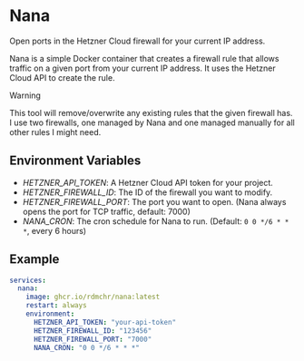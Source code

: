# Nana

Open ports in the Hetzner Cloud firewall for your current IP address.

Nana is a simple Docker container that creates a firewall rule that allows traffic on a given port from your current IP address.
It uses the Hetzner Cloud API to create the rule.

> [!WARNING]  
> This tool will remove/overwrite any existing rules that the given firewall has.
> I use two firewalls, one managed by Nana and one managed manually for all other rules I might need.

## Environment Variables

- *HETZNER_API_TOKEN*: A Hetzner Cloud API token for your project.
- *HETZNER_FIREWALL_ID*: The ID of the firewall you want to modify.
- *HETZNER_FIREWALL_PORT*: The port you want to open. (Nana always opens the port for TCP traffic, default: 7000)
- *NANA_CRON*: The cron schedule for Nana to run. (Default: `0 0 */6 * * *`, every 6 hours)

## Example

```yaml
services:
  nana:
    image: ghcr.io/rdmchr/nana:latest
    restart: always
    environment:
      HETZNER_API_TOKEN: "your-api-token"
      HETZNER_FIREWALL_ID: "123456"
      HETZNER_FIREWALL_PORT: "7000"
      NANA_CRON: "0 0 */6 * * *"
```
